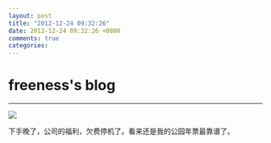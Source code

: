 ```yaml
---
layout: post
title: "2012-12-24 09:32:26"
date: 2012-12-24 09:32:26 +0800
comments: true
categories: 
---
```


# freeness's blog

----------

![](http://okqmqrbgo.bkt.clouddn.com/201212240932261.jpg)

>
下手晚了，公司的福利，欠费停机了。看来还是我的公园年票最靠谱了。